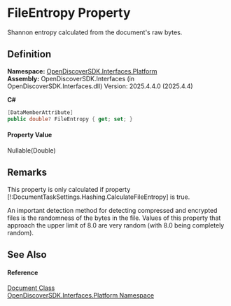 # FileEntropy Property


Shannon entropy calculated from the document's raw bytes.



## Definition
**Namespace:** <a href="a1e65d49-050f-842a-426e-ba8aab188009">OpenDiscoverSDK.Interfaces.Platform</a>  
**Assembly:** OpenDiscoverSDK.Interfaces (in OpenDiscoverSDK.Interfaces.dll) Version: 2025.4.4.0 (2025.4.4)

**C#**
``` C#
[DataMemberAttribute]
public double? FileEntropy { get; set; }
```



#### Property Value
Nullable(Double)

## Remarks

This property is only calculated if property [!:DocumentTaskSettings.Hashing.CalculateFileEntropy] is true.

An important detection method for detecting compressed and encrypted files is the randomness of the bytes in the file. Values of this property that approach the upper limit of 8.0 are very random (with 8.0 being completely random).


## See Also


#### Reference
<a href="1ada9969-add0-f951-f601-f7107618fb9d">Document Class</a>  
<a href="a1e65d49-050f-842a-426e-ba8aab188009">OpenDiscoverSDK.Interfaces.Platform Namespace</a>  
